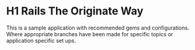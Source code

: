 # H1 Rails The Originate Way

This is a sample application with recommended gems and configurations. Where appropriate branches have been made for specific topics or application specific set ups.